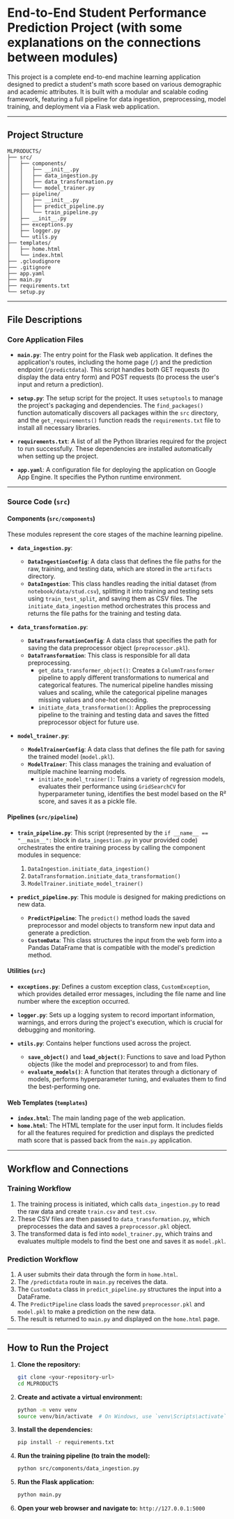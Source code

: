 # End-to-End Student Performance Prediction Project (with some explanations on the connections between modules)

This project is a complete end-to-end machine learning application designed to predict a student's math score based on various demographic and academic attributes. It is built with a modular and scalable coding framework, featuring a full pipeline for data ingestion, preprocessing, model training, and deployment via a Flask web application.

-----

## **Project Structure** 

```
MLPRODUCTS/
├── src/
│   ├── components/
│   │   ├── __init__.py
│   │   ├── data_ingestion.py
│   │   ├── data_transformation.py
│   │   └── model_trainer.py
│   ├── pipeline/
│   │   ├── __init__.py
│   │   ├── predict_pipeline.py
│   │   └── train_pipeline.py
│   ├── __init__.py
│   ├── exceptions.py
│   ├── logger.py
│   └── utils.py
├── templates/
│   ├── home.html
│   └── index.html
├── .gcloudignore
├── .gitignore
├── app.yaml
├── main.py
├── requirements.txt
└── setup.py
```

-----

## **File Descriptions** 

### **Core Application Files**

  * **`main.py`**: The entry point for the Flask web application. It defines the application's routes, including the home page (`/`) and the prediction endpoint (`/predictdata`). This script handles both GET requests (to display the data entry form) and POST requests (to process the user's input and return a prediction).

  * **`setup.py`**: The setup script for the project. It uses `setuptools` to manage the project's packaging and dependencies. The `find_packages()` function automatically discovers all packages within the `src` directory, and the `get_requirements()` function reads the `requirements.txt` file to install all necessary libraries.

  * **`requirements.txt`**: A list of all the Python libraries required for the project to run successfully. These dependencies are installed automatically when setting up the project.

  * **`app.yaml`**: A configuration file for deploying the application on Google App Engine. It specifies the Python runtime environment.

-----

### **Source Code (`src`)**

#### **Components (`src/components`)**

These modules represent the core stages of the machine learning pipeline.

  * **`data_ingestion.py`**:

      * **`DataIngestionConfig`**: A data class that defines the file paths for the raw, training, and testing data, which are stored in the `artifacts` directory.
      * **`DataIngestion`**: This class handles reading the initial dataset (from `notebook/data/stud.csv`), splitting it into training and testing sets using `train_test_split`, and saving them as CSV files. The `initiate_data_ingestion` method orchestrates this process and returns the file paths for the training and testing data.

  * **`data_transformation.py`**:

      * **`DataTransformationConfig`**: A data class that specifies the path for saving the data preprocessor object (`preprocessor.pkl`).
      * **`DataTransformation`**: This class is responsible for all data preprocessing.
          * `get_data_transformer_object()`: Creates a `ColumnTransformer` pipeline to apply different transformations to numerical and categorical features. The numerical pipeline handles missing values and scaling, while the categorical pipeline manages missing values and one-hot encoding.
          * `initiate_data_transformation()`: Applies the preprocessing pipeline to the training and testing data and saves the fitted preprocessor object for future use.

  * **`model_trainer.py`**:

      * **`ModelTrainerConfig`**: A data class that defines the file path for saving the trained model (`model.pkl`).
      * **`ModelTrainer`**: This class manages the training and evaluation of multiple machine learning models.
          * `initiate_model_trainer()`: Trains a variety of regression models, evaluates their performance using `GridSearchCV` for hyperparameter tuning, identifies the best model based on the R² score, and saves it as a pickle file.

#### **Pipelines (`src/pipeline`)**

  * **`train_pipeline.py`**: This script (represented by the `if __name__ == "__main__":` block in `data_ingestion.py` in your provided code) orchestrates the entire training process by calling the component modules in sequence:

    1.  `DataIngestion.initiate_data_ingestion()`
    2.  `DataTransformation.initiate_data_transformation()`
    3.  `ModelTrainer.initiate_model_trainer()`

  * **`predict_pipeline.py`**: This module is designed for making predictions on new data.

      * **`PredictPipeline`**: The `predict()` method loads the saved preprocessor and model objects to transform new input data and generate a prediction.
      * **`CustomData`**: This class structures the input from the web form into a Pandas DataFrame that is compatible with the model's prediction method.

#### **Utilities (`src`)**

  * **`exceptions.py`**: Defines a custom exception class, `CustomException`, which provides detailed error messages, including the file name and line number where the exception occurred.

  * **`logger.py`**: Sets up a logging system to record important information, warnings, and errors during the project's execution, which is crucial for debugging and monitoring.

  * **`utils.py`**: Contains helper functions used across the project.

      * **`save_object()`** and **`load_object()`**: Functions to save and load Python objects (like the model and preprocessor) to and from files.
      * **`evaluate_models()`**: A function that iterates through a dictionary of models, performs hyperparameter tuning, and evaluates them to find the best-performing one.

#### **Web Templates (`templates`)**

  * **`index.html`**: The main landing page of the web application.
  * **`home.html`**: The HTML template for the user input form. It includes fields for all the features required for prediction and displays the predicted math score that is passed back from the `main.py` application.

-----

## **Workflow and Connections** 

### **Training Workflow**

1.  The training process is initiated, which calls `data_ingestion.py` to read the raw data and create `train.csv` and `test.csv`.
2.  These CSV files are then passed to `data_transformation.py`, which preprocesses the data and saves a `preprocessor.pkl` object.
3.  The transformed data is fed into `model_trainer.py`, which trains and evaluates multiple models to find the best one and saves it as `model.pkl`.

### **Prediction Workflow**

1.  A user submits their data through the form in `home.html`.
2.  The `/predictdata` route in `main.py` receives the data.
3.  The `CustomData` class in `predict_pipeline.py` structures the input into a DataFrame.
4.  The `PredictPipeline` class loads the saved `preprocessor.pkl` and `model.pkl` to make a prediction on the new data.
5.  The result is returned to `main.py` and displayed on the `home.html` page.

-----

## **How to Run the Project** 

1.  **Clone the repository:**

    ```bash
    git clone <your-repository-url>
    cd MLPRODUCTS
    ```

2.  **Create and activate a virtual environment:**

    ```bash
    python -m venv venv
    source venv/bin/activate  # On Windows, use `venv\Scripts\activate`
    ```

3.  **Install the dependencies:**

    ```bash
    pip install -r requirements.txt
    ```

4.  **Run the training pipeline (to train the model):**

    ```bash
    python src/components/data_ingestion.py
    ```

5.  **Run the Flask application:**

    ```bash
    python main.py
    ```

6.  **Open your web browser and navigate to:**
    `http://127.0.0.1:5000`
